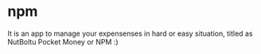 # npm
It is an app to manage your expensenses in hard or easy situation, titled as NutBoltu Pocket Money or NPM :) 
